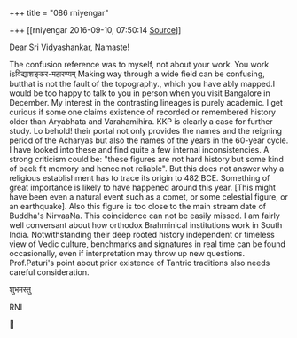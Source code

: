 +++
title = "086 rniyengar"

+++
[[rniyengar	2016-09-10, 07:50:14 [Source](https://groups.google.com/g/bvparishat/c/NPcHTRNM0Hk)]]



Dear Sri Vidyashankar, Namaste!

The confusion reference was to myself, not about your work. You work isविद्याशङ्कर-महारण्यम् Making way through a wide field can be confusing, butthat is not the fault of the topography., which you have ably mapped.I would be too happy to talk to you in person when you visit Bangalore in December. My interest in the contrasting lineages is purely academic. I get curious if some one claims existence of recorded or remembered history older than Aryabhata and Varahamihira. KKP is clearly a case for further study. Lo behold! their portal not only provides the names and the reigning period of the Acharyas but also the names of the years in the 60-year cycle. I have looked into these and find quite a few internal inconsistencies. A strong criticism could be: "these figures are not hard history but some kind of back fit memory and hence not reliable". But this does not answer why a religious establishment has to trace its origin to 482 BCE. Something of great importance is likely to have happened around this year. \[This might have been even a natural event such as a comet, or some celestial figure, or an earthquake\]. Also this figure is too close to the main stream date of Buddha's NirvaaNa. This coincidence can not be easily missed. I am fairly well conversant about how orthodox Brahminical institutions work in South India. Notwithstanding their deep rooted history independent or timeless view of Vedic culture, benchmarks and signatures in real time can be found occasionally, even if interpretation may throw up new questions. Prof.Paturi's point about prior existence of Tantric traditions also needs careful consideration.

  

शुभमस्तु

RNI



